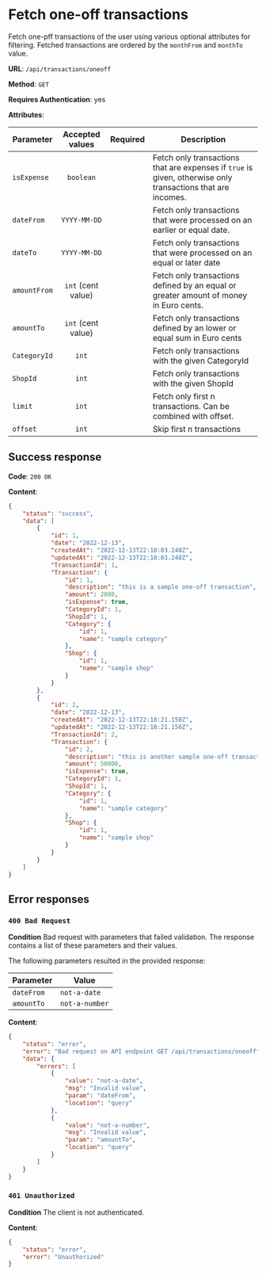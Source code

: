 # Fetch one-off transactions

Fetch one-pff transactions of the user using various optional attributes for filtering.
Fetched transactions are ordered by the `monthFrom` and `monthTo` value.

**URL**: `/api/transactions/oneoff`

**Method**: `GET`

**Requires Authentication**: yes

**Attributes**:

| Parameter    | Accepted values    | Required | Description                                                                                                 |
| ------------ |:------------------:|:--------:| ----------------------------------------------------------------------------------------------------------- |
| `isExpense`  | `boolean`          |          | Fetch only transactions that are expenses if `true` is given, otherwise only transactions that are incomes. |
| `dateFrom`   | `YYYY-MM-DD`       |          | Fetch only transactions that were processed on an earlier or equal date.                                    |
| `dateTo`     | `YYYY-MM-DD`       |          | Fetch only transactions that were processed on an equal or later date                                       |
| `amountFrom` | `int` (cent value) |          | Fetch only transactions defined by an equal or greater amount of money in Euro cents.                       |
| `amountTo`   | `int` (cent value) |          | Fetch only transactions defined by an lower or equal sum in Euro cents                                      |
| `CategoryId` | `int`              |          | Fetch only transactions with the given CategoryId                                                           |
| `ShopId`     | `int`              |          | Fetch only transactions with the given ShopId                                                               |
| `limit`      | `int`              |          | Fetch only first n transactions. Can be combined with offset.                                               |
| `offset`     | `int`              |          | Skip first n transactions                                                                                   |

## Success response

**Code**: `200 OK`

**Content**:

```json
{
    "status": "success",
    "data": [
        {
            "id": 1,
            "date": "2022-12-13",
            "createdAt": "2022-12-13T22:18:03.248Z",
            "updatedAt": "2022-12-13T22:18:03.248Z",
            "TransactionId": 1,
            "Transaction": {
                "id": 1,
                "description": "this is a sample one-off transaction",
                "amount": 2000,
                "isExpense": true,
                "CategoryId": 1,
                "ShopId": 1,
                "Category": {
                    "id": 1,
                    "name": "sample category"
                },
                "Shop": {
                    "id": 1,
                    "name": "sample shop"
                }
            }
        },
        {
            "id": 2,
            "date": "2022-12-13",
            "createdAt": "2022-12-13T22:18:21.150Z",
            "updatedAt": "2022-12-13T22:18:21.150Z",
            "TransactionId": 2,
            "Transaction": {
                "id": 2,
                "description": "this is another sample one-off transaction",
                "amount": 50000,
                "isExpense": true,
                "CategoryId": 1,
                "ShopId": 1,
                "Category": {
                    "id": 1,
                    "name": "sample category"
                },
                "Shop": {
                    "id": 1,
                    "name": "sample shop"
                }
            }
        }
    ]
}
```

## Error responses

### `400 Bad Request`

**Condition**
Bad request with parameters that failed validation. The response contains a list of these parameters and their values.

The following parameters resulted in the provided response:

| Parameter  | Value          |
| ---------- | -------------- |
| `dateFrom` | `not-a-date`   |
| `amountTo` | `not-a-number` |

**Content**:

```json
{
    "status": "error",
    "error": "Bad request on API endpoint GET /api/transactions/oneoff",
    "data": {
        "errors": [
            {
                "value": "not-a-date",
                "msg": "Invalid value",
                "param": "dateFrom",
                "location": "query"
            },
            {
                "value": "not-a-number",
                "msg": "Invalid value",
                "param": "amountTo",
                "location": "query"
            }
        ]
    }
}
```

### `401 Unauthorized`

**Condition**
The client is not authenticated.

**Content**:

```json
{
    "status": "error",
    "error": "Unauthorized"
}
```
